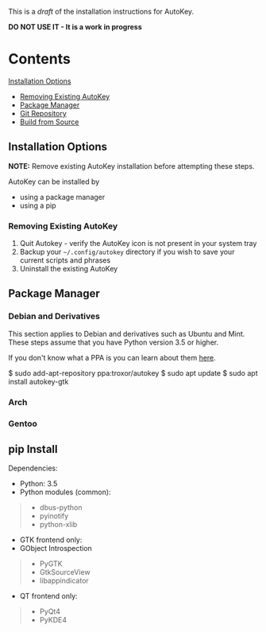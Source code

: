 This is a _draft_ of the installation instructions for AutoKey.

**DO NOT USE IT - It is a work in progress**

# Contents 

[Installation Options](#installation-options)    
- [Removing Existing AutoKey](#removing-autokey)
- [Package Manager](#package-manager)
- [Git Repository](#git-repository)
- [Build from Source](#build-from-source)

## Installation Options

**NOTE:** Remove existing AutoKey installation before attempting these steps.

AutoKey can be installed by

* using a package manager
* using a pip

### Removing Existing AutoKey

1. Quit Autokey - verify the AutoKey icon is not present in your system tray
1. Backup your `~/.config/autokey` directory if you wish to save your current scripts and phrases
1. Uninstall the existing AutoKey

## Package Manager

### Debian and Derivatives

This section applies to Debian and derivatives such as Ubuntu and Mint. These steps assume that you have Python version 3.5 or higher.

If you don't know what a PPA is you can learn about them [here][ppa].

  $ sudo add-apt-repository ppa:troxor/autokey
  $ sudo apt update
  $ sudo apt install autokey-gtk
  
### Arch

### Gentoo

## pip Install

Dependencies:

* Python: 3.5
* Python modules (common):
> * dbus-python 
> * pyinotify
> * python-xlib
* GTK frontend only:
* GObject Introspection
> * PyGTK
> * GtkSourceView
> * libappindicator
* QT frontend only:
> * PyQt4
> * PyKDE4




[ppa]: https://askubuntu.com/a/4990
